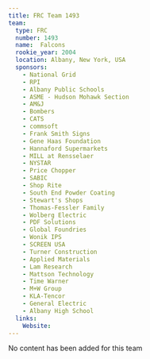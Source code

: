 ```yaml
---
title: FRC Team 1493
team:
  type: FRC
  number: 1493
  name:  Falcons
  rookie_year: 2004
  location: Albany, New York, USA
  sponsors:
    - National Grid
    - RPI
    - Albany Public Schools
    - ASME - Hudson Mohawk Section
    - AM&J
    - Bombers
    - CATS
    - commsoft
    - Frank Smith Signs
    - Gene Haas Foundation
    - Hannaford Supermarkets
    - MILL at Rensselaer
    - NYSTAR
    - Price Chopper
    - SABIC
    - Shop Rite
    - South End Powder Coating
    - Stewart's Shops
    - Thomas-Fessler Family
    - Wolberg Electric
    - PDF Solutions
    - Global Foundries
    - Wonik IPS
    - SCREEN USA
    - Turner Construction
    - Applied Materials
    - Lam Research
    - Mattson Technology
    - Time Warner
    - M+W Group
    - KLA-Tencor
    - General Electric
    - Albany High School
  links:
    Website: 
---
```

No content has been added for this team